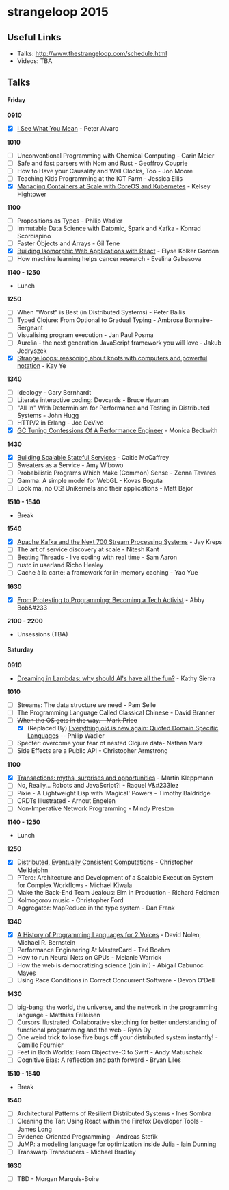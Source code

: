 # strangeloop 2015

## Useful Links

- Talks: http://www.thestrangeloop.com/schedule.html
- Videos: TBA

## Talks

#### Friday

__0910__

- [x] [I See What You Mean](talks/i-see-what-you-mean.md) - Peter Alvaro

__1010__

- [ ] Unconventional Programming with Chemical Computing - Carin Meier
- [ ] Safe and fast parsers with Nom and Rust - Geoffroy Couprie
- [ ] How to Have your Causality and Wall Clocks, Too - Jon Moore
- [ ] Teaching Kids Programming at the IOT Farm - Jessica Ellis
- [x] [Managing Containers at Scale with CoreOS and Kubernetes](talks/containers-with-coreos-and-kubernetes.md) - Kelsey Hightower

__1100__

- [ ] Propositions as Types - Philip Wadler
- [ ] Immutable Data Science with Datomic, Spark and Kafka - Konrad Scorciapino
- [ ] Faster Objects and Arrays - Gil Tene
- [x] [Building Isomorphic Web Applications with React](talks/isomorphic-web-apps.md) - Elyse Kolker Gordon
- [ ] How machine learning helps cancer research - Evelina Gabasova

__1140 - 1250__

- Lunch

__1250__

- [ ] When "Worst" is Best (in Distributed Systems) - Peter Bailis
- [ ] Typed Clojure: From Optional to Gradual Typing - Ambrose Bonnaire-Sergeant
- [ ] Visualising program execution - Jan Paul Posma
- [ ] Aurelia - the next generation JavaScript framework you will love - Jakub Jedryszek
- [x] [Strange loops: reasoning about knots with computers and powerful notation](talks/strange-loops.md) - Kay Ye

__1340__

- [ ] Ideology - Gary Bernhardt
- [ ] Literate interactive coding: Devcards - Bruce Hauman
- [ ] "All In" With Determinism for Performance and Testing in Distributed Systems - John Hugg
- [ ] HTTP/2 in Erlang - Joe DeVivo
- [x] [GC Tuning Confessions Of A Performance Engineer](talks/gc-tuning-confessions.md) - Monica Beckwith

__1430__

- [x] [Building Scalable Stateful Services](talks/scalable-stable-services.md) - Caitie McCaffrey
- [ ] Sweaters as a Service - Amy Wibowo
- [ ] Probabilistic Programs Which Make (Common) Sense - Zenna Tavares
- [ ] Gamma: A simple model for WebGL - Kovas Boguta
- [ ] Look ma, no OS! Unikernels and their applications - Matt Bajor

__1510 - 1540__

- Break

__1540__

- [x] [Apache Kafka and the Next 700 Stream Processing Systems](talks/kafka.md) - Jay Kreps
- [ ] The art of service discovery at scale - Nitesh Kant
- [ ] Beating Threads - live coding with real time - Sam Aaron
- [ ] rustc in userland Richo Healey
- [ ] Cache à la carte: a framework for in-memory caching - Yao Yue

__1630__

- [x] [From Protesting to Programming: Becoming a Tech Activist](talks/protesting-to-programming.md) - Abby Bob&#233

__2100 - 2200__

- Unsessions (TBA)

#### Saturday

__0910__

- [Dreaming in Lambdas: why should AI's have all the fun?](talks/dreaming-in-lambdas.md) - Kathy Sierra

__1010__

- [ ] Streams: The data structure we need - Pam Selle
- [ ] The Programming Language Called Classical Chinese - David Branner
- [ ] ~~When the OS gets in the way. - Mark Price~~
  - [x] (Replaced By) [Everything old is new again: Quoted Domain Specific Languages](talks/quoted-dsls.md) -- Philip Wadler
- [ ] Specter: overcome your fear of nested Clojure data- Nathan Marz
- [ ] Side Effects are a Public API - Christopher Armstrong

__1100__

- [x] [Transactions: myths, surprises and opportunities](talks/transactions-myths-surprises-and-opportunities.md) - Martin Kleppmann
- [ ] No, Really... Robots and JavaScript?! - Raquel V&#233lez
- [ ] Pixie - A Lightweight Lisp with 'Magical' Powers - Timothy Baldridge
- [ ] CRDTs Illustrated - Arnout Engelen
- [ ] Non-Imperative Network Programming - Mindy Preston

__1140 - 1250__

- Lunch

__1250__

- [x] [Distributed, Eventually Consistent Computations](talks/eventually-consistent-computations.md) - Christopher Meiklejohn
- [ ] PTero: Architecture and Development of a Scalable Execution System for Complex Workflows - Michael Kiwala
- [ ] Make the Back-End Team Jealous: Elm in Production - Richard Feldman
- [ ] Kolmogorov music - Christopher Ford
- [ ] Aggregator: MapReduce in the type system - Dan Frank

__1340__

- [x] [A History of Programming Languages for 2 Voices](talks/history-of-programming-languages.md) - David Nolen, Michael R. Bernstein
- [ ] Performance Engineering At MasterCard - Ted Boehm
- [ ] How to run Neural Nets on GPUs - Melanie Warrick
- [ ] How the web is democratizing science (join in!) - Abigail Cabunoc Mayes
- [ ] Using Race Conditions in Correct Concurrent Software - Devon O'Dell

__1430__

- [ ] big-bang: the world, the universe, and the network in the programming language - Matthias Felleisen
- [ ] Cursors Illustrated: Collaborative sketching for better understanding of functional programming and the web - Ryan Dy
- [ ] One weird trick to lose five bugs off your distributed system instantly! - Camille Fournier
- [ ] Feet in Both Worlds: From Objective-C to Swift - Andy Matuschak
- [ ] Cognitive Bias: A reflection and path forward - Bryan Liles

__1510 - 1540__

- Break

__1540__

- [ ] Architectural Patterns of Resilient Distributed Systems - Ines Sombra
- [ ] Cleaning the Tar: Using React within the Firefox Developer Tools - James Long
- [ ] Evidence-Oriented Programming - Andreas Stefik
- [ ] JuMP: a modeling language for optimization inside Julia - Iain Dunning
- [ ] Transwarp Transducers - Michael Bradley

__1630__

- [ ] TBD - Morgan Marquis-Boire
